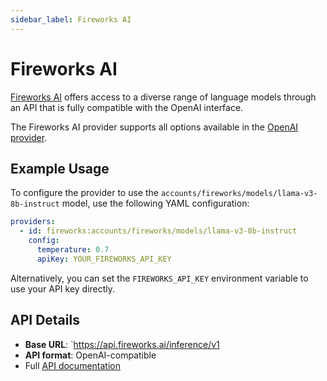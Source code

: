 ```yaml
---
sidebar_label: Fireworks AI
---
```


# Fireworks AI

[Fireworks AI](https://fireworks.ai) offers access to a diverse range of language models through an API that is fully compatible with the OpenAI interface.

The Fireworks AI provider supports all options available in the [OpenAI provider](/docs/providers/openai/).

## Example Usage

To configure the provider to use the `accounts/fireworks/models/llama-v3-8b-instruct` model, use the following YAML configuration:

```yaml
providers:
  - id: fireworks:accounts/fireworks/models/llama-v3-8b-instruct
    config:
      temperature: 0.7
      apiKey: YOUR_FIREWORKS_API_KEY
```

Alternatively, you can set the `FIREWORKS_API_KEY` environment variable to use your API key directly.

## API Details

- **Base URL**: `https://api.fireworks.ai/inference/v1
- **API format**: OpenAI-compatible
- Full [API documentation](https://docs.fireworks.ai)
